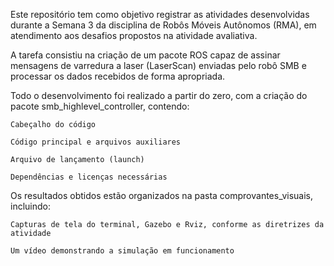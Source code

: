 Este repositório tem como objetivo registrar as atividades desenvolvidas durante a Semana 3 da disciplina de Robôs Móveis Autônomos (RMA), em atendimento aos desafios propostos na atividade avaliativa.

A tarefa consistiu na criação de um pacote ROS capaz de assinar mensagens de varredura a laser (LaserScan) enviadas pelo robô SMB e processar os dados recebidos de forma apropriada.

Todo o desenvolvimento foi realizado a partir do zero, com a criação do pacote smb_highlevel_controller, contendo:

    Cabeçalho do código

    Código principal e arquivos auxiliares

    Arquivo de lançamento (launch)

    Dependências e licenças necessárias

Os resultados obtidos estão organizados na pasta comprovantes_visuais, incluindo:

    Capturas de tela do terminal, Gazebo e Rviz, conforme as diretrizes da atividade

    Um vídeo demonstrando a simulação em funcionamento
